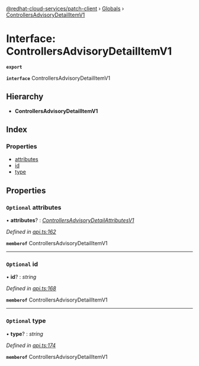[@redhat-cloud-services/patch-client](../README.md) › [Globals](../globals.md) › [ControllersAdvisoryDetailItemV1](controllersadvisorydetailitemv1.md)

# Interface: ControllersAdvisoryDetailItemV1

**`export`** 

**`interface`** ControllersAdvisoryDetailItemV1

## Hierarchy

* **ControllersAdvisoryDetailItemV1**

## Index

### Properties

* [attributes](controllersadvisorydetailitemv1.md#optional-attributes)
* [id](controllersadvisorydetailitemv1.md#optional-id)
* [type](controllersadvisorydetailitemv1.md#optional-type)

## Properties

### `Optional` attributes

• **attributes**? : *[ControllersAdvisoryDetailAttributesV1](controllersadvisorydetailattributesv1.md)*

*Defined in [api.ts:162](https://github.com/RedHatInsights/javascript-clients/blob/77019e3d/packages/patch/api.ts#L162)*

**`memberof`** ControllersAdvisoryDetailItemV1

___

### `Optional` id

• **id**? : *string*

*Defined in [api.ts:168](https://github.com/RedHatInsights/javascript-clients/blob/77019e3d/packages/patch/api.ts#L168)*

**`memberof`** ControllersAdvisoryDetailItemV1

___

### `Optional` type

• **type**? : *string*

*Defined in [api.ts:174](https://github.com/RedHatInsights/javascript-clients/blob/77019e3d/packages/patch/api.ts#L174)*

**`memberof`** ControllersAdvisoryDetailItemV1
